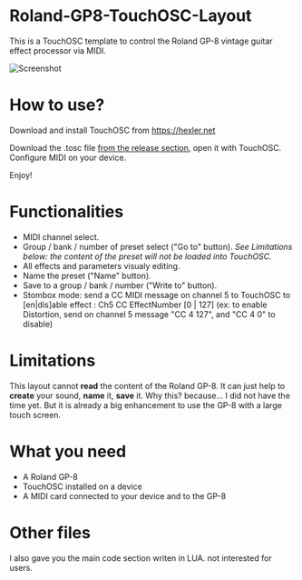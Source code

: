 # Roland-GP8-TouchOSC-Layout
This is a TouchOSC template to control the Roland GP-8 vintage guitar effect processor via MIDI.

![Screenshot](../../blob/main/Roland%20GP8%20layout%2001.png)

# How to use?
Download and install TouchOSC from https://hexler.net

Download the .tosc file [from the release section](https://github.com/ThibaultDucray/Roland-GP8-TouchOSC-Layout/releases), open it with TouchOSC. 
Configure MIDI on your device.

Enjoy!

# Functionalities
- MIDI channel select.
- Group / bank / number of preset select ("Go to" button). *See Limitations below: the content of the preset will not be loaded into TouchOSC.*
- All effects and parameters visualy editing.
- Name the preset ("Name" button).
- Save to a group / bank / number ("Write to" button).
- Stombox mode: send a CC MIDI message on channel 5 to TouchOSC to [en|dis]able effect : Ch5 CC EffectNumber [0 | 127] (ex: to enable Distortion, send on channel 5 message "CC 4 127", and "CC 4 0" to disable)

# Limitations
This layout cannot **read** the content of the Roland GP-8. It can just help to **create** your sound, **name** it, **save** it.
Why this? because... I did not have the time yet. But it is already a big enhancement to use the GP-8 with a large touch screen.

# What you need
- A Roland GP-8
- TouchOSC installed on a device
- A MIDI card connected to your device and to the GP-8

# Other files
I also gave you the main code section writen in LUA. not interested for users.
